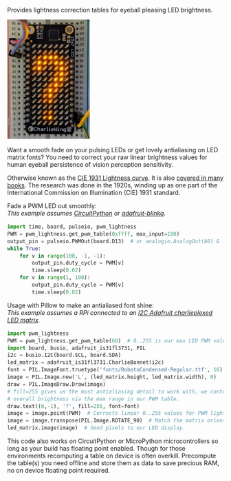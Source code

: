 Provides lightness correction tables for eyeball pleasing LED brightness.

![Antialiased question mark in portrait mode on a CharlieWing](images/questionmark.jpg)

Want a smooth fade on your pulsing LEDs or get lovely antialiasing on LED
matrix fonts?  You need to correct your raw linear brightness values for
human eyeball persistence of vision perception sensitivity.

Otherwise known as the [CIE 1931 Lightness curve](https://www.photonstophotos.net/GeneralTopics/Exposure/Psychometric_Lightness_and_Gamma.htm).
It is also [covered in many books](https://www.google.com/search?q=903.3+116+formula&tbm=bks).
The research was done in the 1920s, winding up as one part of the International
Commission on Illumination (CIE) 1931 standard.

Fade a PWM LED out smoothly:  
_This example assumes [CircuitPython](https://circuitpython.org/) or
[adafruit-blinka](https://pypi.org/project/Adafruit-Blinka/)._

```python
import time, board, pulseio, pwm_lightness
PWM = pwm_lightness.get_pwm_table(0xffff, max_input=100)
output_pin = pulseio.PWMOut(board.D13)  # or analogio.AnalogOut(A0) & .value
while True:
    for v in range(100, -1, -1):
        output_pin.duty_cycle = PWM[v]
        time.sleep(0.02)
    for v in range(1, 100):
        output_pin.duty_cycle = PWM[v]
        time.sleep(0.02)
```

Usage with Pillow to make an antialiased font shine:  
_This example assumes a RPi connected to an [I2C Adafruit charlieplexed
LED matrix](https://www.adafruit.com/?q=IS31FL3731)._

```python
import pwm_lightness
PWM = pwm_lightness.get_pwm_table(60)  # 0..255 is our max LED PWM value.
import board, busio, adafruit_is31fl3731, PIL
i2c = busio.I2C(board.SCL, board.SDA)
led_matrix = adafruit_is31fl3731.CharlieBonnet(i2c)
font = PIL.ImageFont.truetype('fonts/RobotoCondensed-Regular.ttf', 16)
image = PIL.Image.new('L', (led_matrix.height, led_matrix.width), 0)
draw = PIL.ImageDraw.Draw(image)
# fill=255 gives us the most antialiasing detail to work with, we control
# overall brightness via the max range in our PWM table.
draw.text((0,-1), '?', fill=255, font=font)
image = image.point(PWM)  # Corrects linear 0..255 values for PWM lightness.
image = image.transpose(PIL.Image.ROTATE_90)  # Match the matrix orientation
led_matrix.image(image)  # Send pixels to our LED display.
```

This code also works on CircuitPython or MicroPython microcontrollers so long
as your build has floating point enabled.  Though for those environments
recomputing a table on device is often overkill.  Precompute the table(s) you
need offline and store them as data to save precious RAM, no on device floating
point required.

